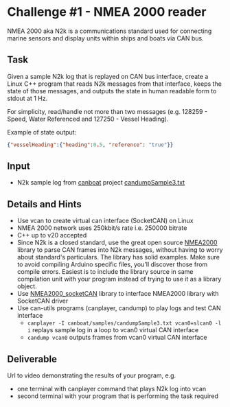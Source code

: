 Challenge #1 - NMEA 2000 reader
=====

NMEA 2000 aka N2k is a communications standard used for connecting marine sensors and display units within ships and boats via CAN bus.

Task
-----
Given a sample N2k log that is replayed on CAN bus interface, create a Linux C++ program that reads N2k messages from that interface, keeps the state of those messages, and outputs the state in human readable form to stdout at 1 Hz.

For simplicity, read/handle not more than two messages (e.g. 128259 - Speed, Water Referenced and 127250 - Vessel Heading).

Example of state output:
```json
{"vesselHeading":{"heading":0.5, "reference": "true"}}
```

Input
-----
 - N2k sample log from [canboat](https://github.com/canboat/canboat) project [candumpSample3.txt](https://github.com/canboat/canboat/blob/master/samples/candumpSample3.txt)

Details and Hints
-----
 - Use vcan to create virtual can interface (SocketCAN) on Linux
 - NMEA 2000 network uses 250kbit/s rate i.e. 250000 bitrate
 - C++ up to v20 accepted
 - Since N2k is a closed standard, use the great open source [NMEA2000](https://github.com/orca-io/NMEA2000) library to parse CAN frames into N2k messages, without having to worry about standard's particulars. The library has solid examples. Make sure to avoid compiling Arduino specific files, you'll discover those from compile errors. Easiest is to include the library source in same compilation unit with your program instead of trying to use it as a library object.
 - Use [NMEA2000_socketCAN](https://github.com/thomasonw/NMEA2000_socketCAN) library to interface NMEA2000 library with SocketCAN driver
 - Use can-utils programs (canplayer, candump) to play logs and test CAN interface
   - `canplayer -I canboat/samples/candumpSample3.txt vcan0=slcan0 -l i` replays sample log in a loop to vcan0 virtual CAN interface
   - `candump vcan0` outputs frames from vcan0 virtual CAN interface

 Deliverable
 -----
 Url to video demonstrating the results of your program,
 e.g.
  - one terminal with canplayer command that plays N2k log into vcan
  - second terminal with your program that is performing the task required
